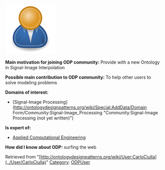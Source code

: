 [![Image:ODPUser.png](../images/a/a6/ODPUser.png)](../Image/ODPUser.png "Image:ODPUser.png")




  





__Main motivation for joining ODP community:__ Provide with a new Ontology in Signal-Image Interpolation


__Possible main contribution to ODP community:__ To help other users to solve modeling problems


__Domains of interest:__



* [Signal-Image Processing](http://ontologydesignpatterns.org/wiki/Special:AddData/Domain Form/Community:Signal-Image_Processing "Community:Signal-Image Processing (not yet written)")


__Is expert of:__



* [Applied Computational Engineering](http://ontologydesignpatterns.org/wiki/index.php?title=Community:Applied_Computational_Engineering&action=edit&redlink=1 "Community:Applied Computational Engineering (not yet written)")


__How did I know about ODP:__ surfing the web






Retrieved from "[http://ontologydesignpatterns.org/wiki/User:CarloCiulla](../User/CarloCiulla)"
 [Category](http://ontologydesignpatterns.org/wiki/Special:Categories "Special:Categories"): [ODPUser](../Category/ODPUser "Category:ODPUser")